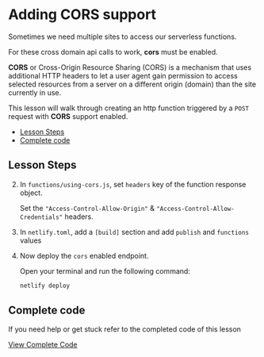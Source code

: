 # Adding CORS support

Sometimes we need multiple sites to access our serverless functions.

For these cross domain api calls to work, **cors** must be enabled.

**CORS** or Cross-Origin Resource Sharing (CORS) is a mechanism that uses additional HTTP headers to let a user agent gain permission to access selected resources from a server on a different origin (domain) than the site currently in use.

This lesson will walk through creating an http function triggered by a `POST` request with **CORS** support enabled.

- [Lesson Steps](#lesson-steps)
- [Complete code](#complete-code)

## Lesson Steps

2. In `functions/using-cors.js`, set `headers` key of the function response object.

    Set the `"Access-Control-Allow-Origin"` & `"Access-Control-Allow-Credentials"` headers.

2. In `netlify.toml`, add a `[build]` section and add `publish` and `functions` values

3. Now deploy the `cors` enabled endpoint.

    Open your terminal and run the following command:

    ```bash
    netlify deploy
    ```


## Complete code

If you need help or get stuck refer to the completed code of this lesson

[View Complete Code](https://github.com/DavidWells/netlify-functions-workshop/tree/master/lessons-code-complete/core-concepts/9-using-cors)

